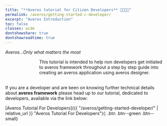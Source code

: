 ```yaml
---
title: "**Averos tutorial for Citizen Developers** 👨‍👩‍👧‍👦"
permalink: /averos/getting-started-c-developer/
excerpt: "Averos Introduction"
toc: false
classes: wide
dontshowshare: true
dontshowreadtime: true
---
```

_Averos...Only what matters the most_

<div style="display: flex;">
    <div style="width: 22em;" align="center">
        <div id="averos-anim"></div>
    </div>
        This tutorial is intended to help non developers get initiated to averos framework throughout a step by step guide into creating an averos application using averos designer.<br/>
</div>

<br/>

If you are a developer and are keen on knowing further technical details about **averos framework** please head up to our tutorial, dedicated to developers, available via the link below:

[Averos Tutorial For Developers]({{ "/averos/getting-started-developer/" | relative_url }} "Averos Tutorial For Developers"){: .btn .btn--green .btn--small}
